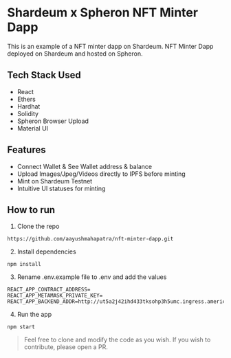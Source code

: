 # Shardeum x Spheron NFT Minter Dapp

This is an example of a NFT minter dapp on Shardeum.
NFT Minter Dapp deployed on Shardeum and hosted on Spheron.

## Tech Stack Used

- React
- Ethers
- Hardhat
- Solidity
- Spheron Browser Upload
- Material UI

## Features

- Connect Wallet & See Wallet address & balance
- Upload Images/Jpeg/Videos directly to IPFS before minting
- Mint on Shardeum Testnet
- Intuitive UI statuses for minting

## How to run

1. Clone the repo

``` 
https://github.com/aayushmahapatra/nft-minter-dapp.git
```

2. Install dependencies

``` 
npm install 
```
3. Rename .env.example file to .env and add the values

``` 
REACT_APP_CONTRACT_ADDRESS=
REACT_APP_METAMASK_PRIVATE_KEY=
REACT_APP_BACKEND_ADDR=http://ut5a2j42ihd433tksohp3h5umc.ingress.america.computer
```
4. Run the app

``` 
npm start
```

> Feel free to clone and modify the code as you wish. If you wish to contribute, please open a PR.
